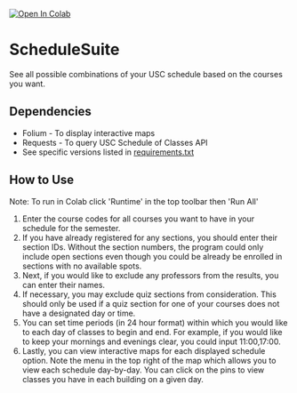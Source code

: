 [![Open In Colab](https://colab.research.google.com/assets/colab-badge.svg)](https://colab.research.google.com/github/sinha-nishant/ScheduleSuite/blob/master/ScheduleSuite.ipynb)

# ScheduleSuite
See all possible combinations of your USC schedule based on the courses you want.

## Dependencies
* Folium - To display interactive maps
* Requests - To query USC Schedule of Classes API
* See specific versions listed in [requirements.txt](requirements.txt)

## How to Use
Note: To run in Colab click 'Runtime' in the top toolbar then 'Run All'
1. Enter the course codes for all courses you want to have in your schedule for the semester.
2. If you have already registered for any sections, you should enter their section IDs. Without the section numbers, the program could only include open sections even though you could be already be enrolled in sections with no available spots.
3. Next, if you would like to exclude any professors from the results, you can enter their names.
4. If necessary, you may exclude quiz sections from consideration. This should only be used if a quiz section for one of your courses does not have a designated day or time.
5. You can set time periods (in 24 hour format) within which you would like to each day of classes to begin and end. For example, if you would like to keep your mornings and evenings clear, you could input 11:00,17:00.
6. Lastly, you can view interactive maps for each displayed schedule option. Note the menu in the top right of the map which allows you to view each schedule day-by-day. You can click on the pins to view classes you have in each building on a given day.
